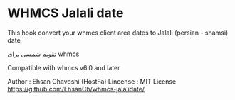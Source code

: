 # WHMCS Jalali date
This hook convert your whmcs client area dates to Jalali (persian - shamsi) date

تقویم شمسی برای whmcs

Compatible with whmcs v6.0 and later

Author : Ehsan Chavoshi (HostFa)
Lincense : MIT License
https://github.com/EhsanCh/whmcs-jalalidate/
